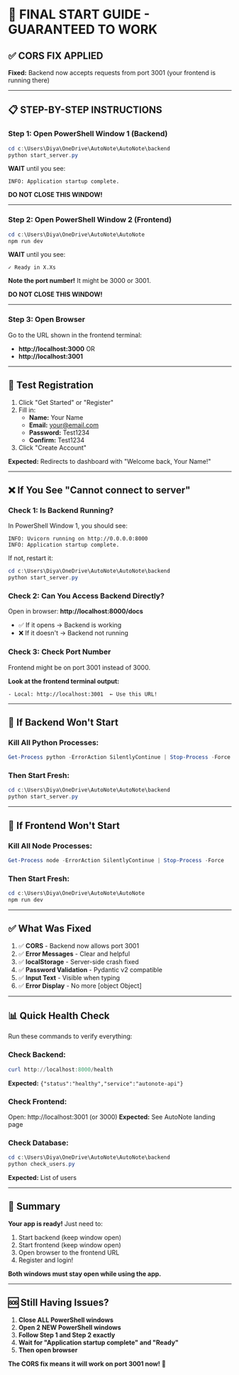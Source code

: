 # 🚀 FINAL START GUIDE - GUARANTEED TO WORK

## ✅ CORS FIX APPLIED

**Fixed:** Backend now accepts requests from port 3001 (your frontend is running there)

---

## 📋 STEP-BY-STEP INSTRUCTIONS

### Step 1: Open PowerShell Window 1 (Backend)

```powershell
cd c:\Users\Diya\OneDrive\AutoNote\AutoNote\backend
python start_server.py
```

**WAIT** until you see:
```
INFO: Application startup complete.
```

**DO NOT CLOSE THIS WINDOW!**

---

### Step 2: Open PowerShell Window 2 (Frontend)

```powershell
cd c:\Users\Diya\OneDrive\AutoNote\AutoNote
npm run dev
```

**WAIT** until you see:
```
✓ Ready in X.Xs
```

**Note the port number!** It might be 3000 or 3001.

**DO NOT CLOSE THIS WINDOW!**

---

### Step 3: Open Browser

Go to the URL shown in the frontend terminal:
- **http://localhost:3000** OR
- **http://localhost:3001**

---

## 🧪 Test Registration

1. Click "Get Started" or "Register"
2. Fill in:
   - **Name:** Your Name
   - **Email:** your@email.com
   - **Password:** Test1234
   - **Confirm:** Test1234
3. Click "Create Account"

**Expected:** Redirects to dashboard with "Welcome back, Your Name!"

---

## ❌ If You See "Cannot connect to server"

### Check 1: Is Backend Running?

In PowerShell Window 1, you should see:
```
INFO: Uvicorn running on http://0.0.0.0:8000
INFO: Application startup complete.
```

If not, restart it:
```powershell
cd c:\Users\Diya\OneDrive\AutoNote\AutoNote\backend
python start_server.py
```

### Check 2: Can You Access Backend Directly?

Open in browser: **http://localhost:8000/docs**

- ✅ If it opens → Backend is working
- ❌ If it doesn't → Backend not running

### Check 3: Check Port Number

Frontend might be on port 3001 instead of 3000.

**Look at the frontend terminal output:**
```
- Local: http://localhost:3001  ← Use this URL!
```

---

## 🔧 If Backend Won't Start

### Kill All Python Processes:
```powershell
Get-Process python -ErrorAction SilentlyContinue | Stop-Process -Force
```

### Then Start Fresh:
```powershell
cd c:\Users\Diya\OneDrive\AutoNote\AutoNote\backend
python start_server.py
```

---

## 🔧 If Frontend Won't Start

### Kill All Node Processes:
```powershell
Get-Process node -ErrorAction SilentlyContinue | Stop-Process -Force
```

### Then Start Fresh:
```powershell
cd c:\Users\Diya\OneDrive\AutoNote\AutoNote
npm run dev
```

---

## ✅ What Was Fixed

1. ✅ **CORS** - Backend now allows port 3001
2. ✅ **Error Messages** - Clear and helpful
3. ✅ **localStorage** - Server-side crash fixed
4. ✅ **Password Validation** - Pydantic v2 compatible
5. ✅ **Input Text** - Visible when typing
6. ✅ **Error Display** - No more [object Object]

---

## 📊 Quick Health Check

Run these commands to verify everything:

### Check Backend:
```powershell
curl http://localhost:8000/health
```
**Expected:** `{"status":"healthy","service":"autonote-api"}`

### Check Frontend:
Open: http://localhost:3001 (or 3000)
**Expected:** See AutoNote landing page

### Check Database:
```powershell
cd c:\Users\Diya\OneDrive\AutoNote\AutoNote\backend
python check_users.py
```
**Expected:** List of users

---

## 🎯 Summary

**Your app is ready!** Just need to:
1. Start backend (keep window open)
2. Start frontend (keep window open)
3. Open browser to the frontend URL
4. Register and login!

**Both windows must stay open while using the app.**

---

## 🆘 Still Having Issues?

1. **Close ALL PowerShell windows**
2. **Open 2 NEW PowerShell windows**
3. **Follow Step 1 and Step 2 exactly**
4. **Wait for "Application startup complete" and "Ready"**
5. **Then open browser**

**The CORS fix means it will work on port 3001 now!** 🎉

